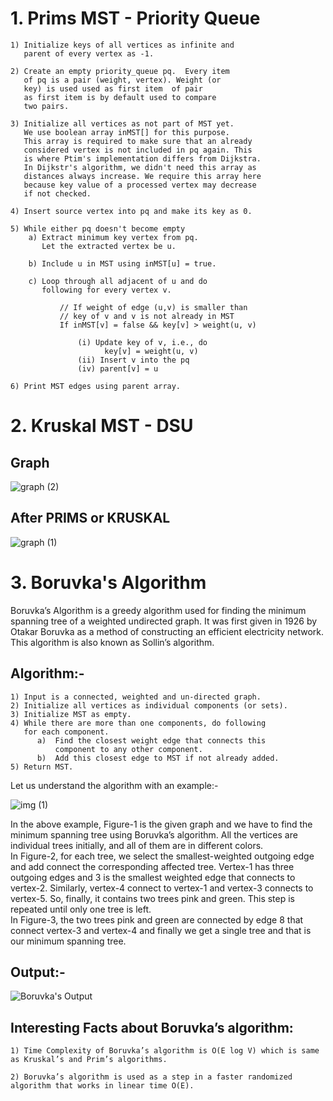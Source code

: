 # 1. Prims MST - Priority Queue
```
1) Initialize keys of all vertices as infinite and 
   parent of every vertex as -1.

2) Create an empty priority_queue pq.  Every item
   of pq is a pair (weight, vertex). Weight (or 
   key) is used used as first item  of pair
   as first item is by default used to compare
   two pairs.

3) Initialize all vertices as not part of MST yet.
   We use boolean array inMST[] for this purpose.
   This array is required to make sure that an already
   considered vertex is not included in pq again. This
   is where Ptim's implementation differs from Dijkstra.
   In Dijkstr's algorithm, we didn't need this array as
   distances always increase. We require this array here 
   because key value of a processed vertex may decrease
   if not checked.

4) Insert source vertex into pq and make its key as 0.

5) While either pq doesn't become empty 
    a) Extract minimum key vertex from pq. 
       Let the extracted vertex be u.

    b) Include u in MST using inMST[u] = true.

    c) Loop through all adjacent of u and do 
       following for every vertex v.

           // If weight of edge (u,v) is smaller than
           // key of v and v is not already in MST
           If inMST[v] = false && key[v] > weight(u, v)

               (i) Update key of v, i.e., do
                     key[v] = weight(u, v)
               (ii) Insert v into the pq 
               (iv) parent[v] = u
               
6) Print MST edges using parent array.
```
# 2. Kruskal MST - DSU

## Graph 

![graph (2)](https://user-images.githubusercontent.com/55774240/133893298-e1da527c-09b9-4a59-b51c-7bb99e12ffe8.png)

## After PRIMS or KRUSKAL

![graph (1)](https://user-images.githubusercontent.com/55774240/133893320-6f7d66d0-4f77-4ae7-83c1-9fda90092a01.png)


# 3. Boruvka's Algorithm

Boruvka’s Algorithm is a greedy algorithm used for finding the minimum spanning tree of a weighted undirected graph. It was first given in 1926 by Otakar Boruvka as a method of constructing an efficient electricity network. This algorithm is also known as Sollin’s algorithm.

## Algorithm:-
```
1) Input is a connected, weighted and un-directed graph.
2) Initialize all vertices as individual components (or sets).
3) Initialize MST as empty.
4) While there are more than one components, do following
   for each component.
      a)  Find the closest weight edge that connects this 
          component to any other component.
      b)  Add this closest edge to MST if not already added.  
5) Return MST.
```
Let us understand the algorithm with an example:-

![img (1)](https://cdn.codespeedy.com/wp-content/uploads/2020/06/Boruvkas-Algorithm.png)

In the above example, Figure-1 is the given graph and we have to find the minimum spanning tree using Boruvka’s algorithm. All the vertices are individual trees initially, and all of them are in different colors. <br/>
In Figure-2, for each tree, we select the smallest-weighted outgoing edge and add connect the corresponding affected tree. Vertex-1 has three outgoing edges and 3 is the smallest weighted edge that connects to vertex-2. Similarly, vertex-4 connect to vertex-1 and vertex-3 connects to vertex-5. So, finally, it contains two trees pink and green. This step is repeated until only one tree is left. <br/>
In Figure-3, the two trees pink and green are connected by edge 8 that connect vertex-3 and vertex-4 and finally we get a single tree and that is our minimum spanning tree.

## Output:-

![Boruvka's Output](https://user-images.githubusercontent.com/78689930/170871765-7cf3b448-d1a4-4317-b51d-127ea9c2eefa.PNG)


## Interesting Facts about Boruvka’s algorithm: 
```
1) Time Complexity of Boruvka’s algorithm is O(E log V) which is same as Kruskal’s and Prim’s algorithms.

2) Boruvka’s algorithm is used as a step in a faster randomized algorithm that works in linear time O(E).
```

